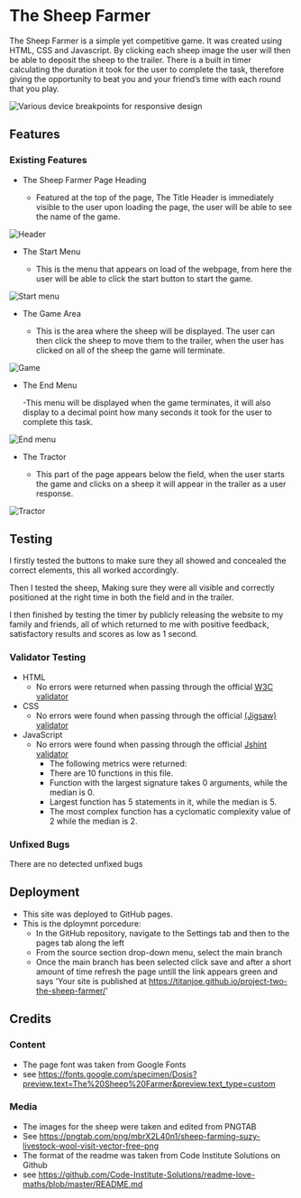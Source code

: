 # The Sheep Farmer

The Sheep Farmer is a simple yet competitive game. 
It was created using HTML, CSS and Javascript. 
By clicking each sheep image the user will then be able to deposit the sheep to the trailer. There is a built in timer calculating the duration it took for the user to complete the task, therefore giving the opportunity to beat you and your friend’s time with each round that you play. 

![Various device breakpoints for responsive design](assets/images/am-i-responsive.png)

## Features 

### Existing Features
 
- The Sheep Farmer Page Heading
 
  - Featured at the top of the page, The Title Header is immediately visible to the user upon loading the page, the user will be able to see the name of the game.
 
![Header](assets/images/header.png)
 
- The Start Menu
 
  - This is the menu that appears on load of the webpage, from here the user will be able to click the start button to start the game.
 
![Start menu](assets/images/start-menu.png)
 
- The Game Area
 
  - This is the area where the sheep will be displayed. The user can then click the sheep to move them to the trailer, when the user has clicked on all of the sheep the game will terminate.
 
![Game](assets/images/game.png)
 
- The End Menu
 
  -This menu will be displayed when the game terminates, it will also display to a decimal point how many seconds it took for the user to complete this task.
 
![End menu](assets/images/end-menu.png)
 
- The Tractor
 
  - This part of the page appears below the field, when the user starts the game and clicks on a sheep it will appear in the trailer as a user response.

![Tractor](assets/images/readme-tractor.png)

## Testing 

I firstly tested the buttons to make sure they all showed and concealed the correct elements, this all worked accordingly.
 
Then I tested the sheep, Making sure they were all visible and correctly positioned at the right time in both the field and in the trailer.
 
I then finished by testing the timer by publicly releasing the website to my family and friends, all of which returned to me with positive feedback, satisfactory results and scores as low as 1 second.

### Validator Testing 

- HTML
    - No errors were returned when passing through the official [W3C validator](https://validator.w3.org/nu/?doc=https%3A%2F%2Fcode-institute-org.github.io%2Flove-maths%2F)
- CSS
    - No errors were found when passing through the official [(Jigsaw) validator](https://jigsaw.w3.org/css-validator/validator?uri=https%3A%2F%2Fvalidator.w3.org%2Fnu%2F%3Fdoc%3Dhttps%253A%252F%252Fcode-institute-org.github.io%252Flove-maths%252F&profile=css3svg&usermedium=all&warning=1&vextwarning=&lang=en)
- JavaScript
    - No errors were found when passing through the official [Jshint validator](https://jshint.com/)
      - The following metrics were returned: 
      - There are 10 functions in this file.
      - Function with the largest signature takes 0 arguments, while the median is 0.
      - Largest function has 5 statements in it, while the median is 5.
      - The most complex function has a cyclomatic complexity value of 2 while the median is 2.

### Unfixed Bugs

There are no detected unfixed bugs

## Deployment

- This site was deployed to GitHub pages. 
- This is the dploymnt porcedure: 
  - In the GitHub repository, navigate to the Settings tab and then to the pages tab along the left
  - From the source section drop-down menu, select the main branch
  - Once the main branch has been selected click save and after a short amount of time refresh the page untill the link appears green and says 'Your site is published at https://titanjoe.github.io/project-two-the-sheep-farmer/'

## Credits
### Content 

- The page font was taken from Google Fonts
- see https://fonts.google.com/specimen/Dosis?preview.text=The%20Sheep%20Farmer&preview.text_type=custom

### Media

- The images for the sheep were taken and edited from PNGTAB 
- See https://pngtab.com/png/mbrX2L40n1/sheep-farming-suzy-livestock-wool-visit-vector-free-png
- The format of the readme was taken from Code Institute Solutions on Github
- see https://github.com/Code-Institute-Solutions/readme-love-maths/blob/master/README.md